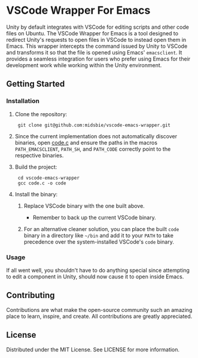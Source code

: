 # VSCode Wrapper For Emacs

Unity by default integrates with VSCode for editing scripts and other code files on Ubuntu. The
VSCode Wrapper for Emacs is a tool designed to redirect Unity's requests to open files in VSCode to
instead open them in Emacs. This wrapper intercepts the command issued by Unity to VSCode and
transforms it so that the file is opened using Emacs' `emacsclient`. It provides a seamless
integration for users who prefer using Emacs for their development work while working within the
Unity environment.

## Getting Started

### Installation

1. Clone the repository:

        git clone git@github.com:midsbie/vscode-emacs-wrapper.git

1. Since the current implementation does not automatically discover binaries, open [code.c](code.c)
   and ensure the paths in the macros `PATH_EMACSCLIENT`, `PATH_SH`, and `PATH_CODE` correctly point
   to the respective binaries.

1. Build the project:

        cd vscode-emacs-wrapper
        gcc code.c -o code

1. Install the binary:
   1. Replace VSCode binary with the one built above.
      - Remember to back up the current VSCode binary.

   1. For an alternative cleaner solution, you can place the built `code` binary in a directory like
      `~/bin` and add it to your `PATH` to take precedence over the system-installed VSCode's `code`
      binary.

### Usage

If all went well, you shouldn't have to do anything special since attempting to edit a component in
Unity, should now cause it to open inside Emacs.

## Contributing

Contributions are what make the open-source community such an amazing place to learn, inspire, and
create. All contributions are greatly appreciated.

## License

Distributed under the MIT License. See LICENSE for more information.
